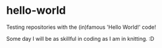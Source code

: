 # hello-world
Testing repositories with the (in)famous 'Hello World!' code!

Some day I will be as skillful in coding as I am in knitting. :D
